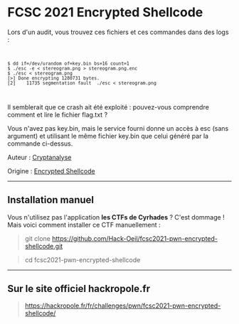 # FCSC 2021 Encrypted Shellcode

Lors d'un audit, vous trouvez ces fichiers et ces commandes dans des logs :
<code> 

    $ dd if=/dev/urandom of=key.bin bs=16 count=1
    $ ./esc -e < stereogram.png > stereogram.png.enc
    $ ./esc < stereogram.png
    [>] Done encrypting 1280731 bytes.
    [2]    11735 segmentation fault  ./esc < stereogram.png

</code>


Il semblerait que ce crash ait été exploité : pouvez-vous comprendre comment et lire le fichier flag.txt ?

Vous n'avez pas key.bin, mais le service fourni donne un accès à esc (sans argument) et utilisant le même fichier key.bin que celui généré par la commande ci-dessus.



Auteur : [Cryptanalyse](https://twitter.com/Cryptanalyse)

Origine : [Encrypted Shellcode](https://hackropole.fr/fr/challenges/pwn/fcsc2021-pwn-encrypted-shellcode/)




-----------

## Installation manuel
Vous n'utilisez pas l'application **les CTFs de Cyrhades** ? C'est dommage !
Mais voici comment installer ce CTF manuellement :

> git clone https://github.com/Hack-Oeil/fcsc2021-pwn-encrypted-shellcode.git

> cd fcsc2021-pwn-encrypted-shellcode


-----------

## Sur le site officiel hackropole.fr
> https://hackropole.fr/fr/challenges/pwn/fcsc2021-pwn-encrypted-shellcode/